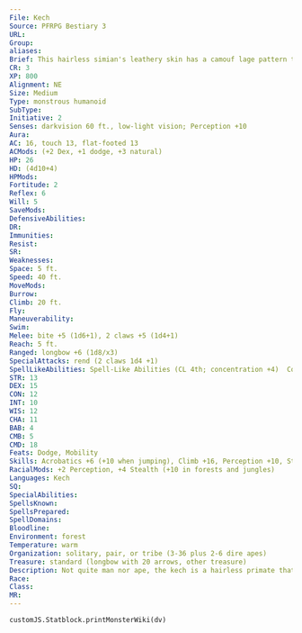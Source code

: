 ```yaml
---
File: Kech
Source: PFRPG Bestiary 3
URL: 
Group: 
aliases: 
Brief: This hairless simian's leathery skin has a camouf lage pattern to it that shifts and changes as the creature moves.
CR: 3
XP: 800
Alignment: NE
Size: Medium
Type: monstrous humanoid
SubType: 
Initiative: 2
Senses: darkvision 60 ft., low-light vision; Perception +10
Aura: 
AC: 16, touch 13, flat-footed 13
ACMods: (+2 Dex, +1 dodge, +3 natural)
HP: 26
HD: (4d10+4)
HPMods: 
Fortitude: 2
Reflex: 6
Will: 5
SaveMods: 
DefensiveAbilities: 
DR: 
Immunities: 
Resist: 
SR: 
Weaknesses: 
Space: 5 ft.
Speed: 40 ft.
MoveMods: 
Burrow: 
Climb: 20 ft.
Fly: 
Maneuverability: 
Swim: 
Melee: bite +5 (1d6+1), 2 claws +5 (1d4+1)
Reach: 5 ft.
Ranged: longbow +6 (1d8/x3)
SpecialAttacks: rend (2 claws 1d4 +1)
SpellLikeAbilities: Spell-Like Abilities (CL 4th; concentration +4)  Constant-pass without trace
STR: 13
DEX: 15
CON: 12
INT: 10
WIS: 12
CHA: 11
BAB: 4
CMB: 5
CMD: 18
Feats: Dodge, Mobility
Skills: Acrobatics +6 (+10 when jumping), Climb +16, Perception +10, Stealth +13 (+19 in forests and jungles)
RacialMods: +2 Perception, +4 Stealth (+10 in forests and jungles)
Languages: Kech
SQ: 
SpecialAbilities: 
SpellsKnown: 
SpellsPrepared: 
SpellDomains: 
Bloodline: 
Environment: forest
Temperature: warm
Organization: solitary, pair, or tribe (3-36 plus 2-6 dire apes)
Treasure: standard (longbow with 20 arrows, other treasure)
Description: Not quite man nor ape, the kech is a hairless primate that dwells in the deepest jungles. There they live in sizable tribes, relying upon their uncanny coloration and skill with bows to hunt prey. The green-and-brown camouf lage coloration of a kech's flesh shifts and adapts to all surroundings to aid in stealth, but works particularly well in forests or jungles. This, combined with its uncanny ability to move through any terrain and leave no trace of its passage, makes the kech a masterful ambush hunter. A kech is 6 feet tall and weighs 240 pounds.  These creatures prefer to dwell in ruined jungle buildings, and when presented with an opportunity to seize a remote town, slaughter the citizens, and move in, the typical kech tribe does not hesitate. Keches are as cruel as they are stealthy, and most jungle villages do not realize  that they are under attack by a band of keches until the battle is already decided, with more than half the village dead in their beds, never having had the chance to awake and sound an alarm. Once a village does rouse to mount a resistance, the keches often seek to subdue remaining victims rather than kill them. Those who are slaughtered are inevitably eaten within 24 hours as part of a tremendous victory feast. Prisoners are often kept in cages in close proximity to the feasting, for keches enjoy the sound of wailing as their victims watch their kin being consumed.  A kech tribe is typically led by a chieftain with 2-4 levels of ranger or fighter. Keches value magical support, particularly divine magic, for the jungle has no shortage of methods to wound, poison, or sicken those who dwell within. A kech cleric is as likely to worship an evil deity as it is one of the Four Horsemen or an evil elemental lord, but most kech priests are in fact druids. The combination of restorative magic and power over the natural world is often too seductive a path for a devout kech to ignore. Kech druids typically take apes as animal companions, and even tribes that lack druids generally have a few well-trained guard apes among them.  Cannibalism is seen as a particularly vile taboo by keches-this prohibition extends to the consumption of ape or monkey flesh, but notably does not extend to the flesh of humanoids.
Race: 
Class: 
MR: 
---
```

```dataviewjs
customJS.Statblock.printMonsterWiki(dv)
```

